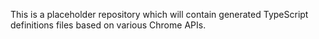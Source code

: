 This is a placeholder repository which will contain generated TypeScript definitions files based on various Chrome APIs.